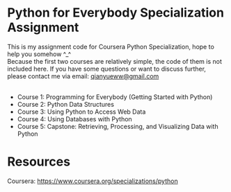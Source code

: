 # Python for Everybody Specialization Assignment

This is my assignment code for Coursera Python Specialization, hope to help you somehow ^_^<br />
Because the first two courses are relatively simple, the code of them is not included here. If you have some questions or want to discuss further, please contact me via email: qianyueww@gmail.com
	<br />
	<br />
<ul>
	<li>Course 1: Programming for Everybody (Getting Started with Python)</li>
	<li>Course 2: Python Data Structures</li>
	<li>Course 3: Using Python to Access Web Data</li>
	<li>Course 4: Using Databases with Python</li>
	<li>Course 5: Capstone: Retrieving, Processing, and Visualizing Data with Python</li>
</ul>

# Resources
Coursera:  https://www.coursera.org/specializations/python <br />
